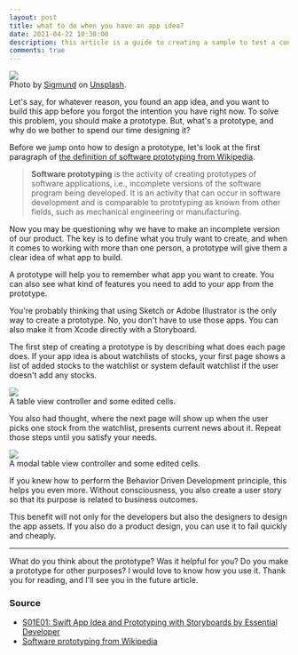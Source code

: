 ```yaml
---
layout: post
title: what to do when you have an app idea?
date: 2021-04-22 10:30:00
description: this article is a guide to creating a sample to test a concept in software programming.
comments: true
---
```

<div class="row mt-3">
    <div class="col-sm mt-3 mt-md-0">
        <img class="img-fluid rounded z-depth-1" src="{{ site.baseurl }}/assets/img/app-idea/sigmund-prototype-illustration.jpg">
    </div>
</div>
<div class="caption">
    Photo by <a href="https://unsplash.com/@sigmund">Sigmund</a> on <a href="https://unsplash.com/s/photos/prototype">Unsplash</a>.
</div>

Let's say, for whatever reason, you found an app idea, and you want to build this app before you forgot the intention you have right now. To solve this problem, you should make a prototype. But, what's a prototype, and why do we bother to spend our time designing it?

Before we jump onto how to design a prototype, let's look at the first paragraph of <a href="https://en.wikipedia.org/wiki/Software_prototyping" target="blank">the definition of software prototyping from Wikipedia</a>.

><b>Software prototyping</b> is the activity of creating prototypes of software applications, i.e., incomplete versions of the software program being developed. It is an activity that can occur in software development and is comparable to prototyping as known from other fields, such as mechanical engineering or manufacturing.

Now you may be questioning why we have to make an incomplete version of our product. The key is to define what you truly want to create, and when it comes to working with more than one person, a prototype will give them a clear idea of what app to build. 

A prototype will help you to remember what app you want to create. You can also see what kind of features you need to add to your app from the prototype.

You're probably thinking that using Sketch or Adobe Illustrator is the only way to create a prototype. No, you don't have to use those apps. You can also make it from Xcode directly with a Storyboard.

The first step of creating a prototype is by describing what does each page does. If your app idea is about watchlists of stocks, your first page shows a list of added stocks to the watchlist or system default watchlist if the user doesn't add any stocks.

<div class="row mt-3">
    <div class="col-sm mt-3 mt-md-0">
        <img class="img-fluid rounded z-depth-1" src="{{ site.baseurl }}/assets/img/app-idea/xcode-watchlist.png">
    </div>
</div>
<div class="caption">
    A table view controller and some edited cells.
</div>

You also had thought, where the next page will show up when the user picks one stock from the watchlist, presents current news about it. Repeat those steps until you satisfy your needs.

<div class="row mt-3">
    <div class="col-sm mt-3 mt-md-0">
        <img class="img-fluid rounded z-depth-1" src="{{ site.baseurl }}/assets/img/app-idea/xcode-news.png">
    </div>
</div>
<div class="caption">
    A modal table view controller and some edited cells.
</div>

If you knew how to perform the Behavior Driven Development principle, this helps you even more. Without consciousness, you also create a user story so that its purpose is related to business outcomes.

This benefit will not only for the developers but also the designers to design the app assets. If you also do a product design, you can use it to fail quickly and cheaply.

<hr>

What do you think about the prototype? Was it helpful for you? Do you make a prototype for other purposes? I would love to know how you use it. Thank you for reading, and I'll see you in the future article.

### Source
<ul>
    <li><a href="https://www.essentialdeveloper.com/articles/s01e01-swift-app-idea-and-prototyping-with-storyboards">S01E01: Swift App Idea and Prototyping with Storyboards by Essential Developer</a></li>
    <li><a href="https://en.wikipedia.org/wiki/Software_prototyping">Software prototyping from Wikipedia</a></li>
</ul>